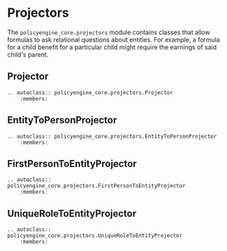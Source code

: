 # Projectors

The `policyengine_core.projectors` module contains classes that allow formulas to ask relational questions about entities. For example, a formula for a child benefit for a particular child might require the earnings of said child's parent.

## Projector

```{eval-rst}
.. autoclass:: policyengine_core.projectors.Projector
    :members:
```

## EntityToPersonProjector

```{eval-rst}
.. autoclass:: policyengine_core.projectors.EntityToPersonProjector
    :members:
```

## FirstPersonToEntityProjector

```{eval-rst}
.. autoclass:: policyengine_core.projectors.FirstPersonToEntityProjector
    :members:
```

## UniqueRoleToEntityProjector

```{eval-rst}
.. autoclass:: policyengine_core.projectors.UniqueRoleToEntityProjector
    :members:
```

